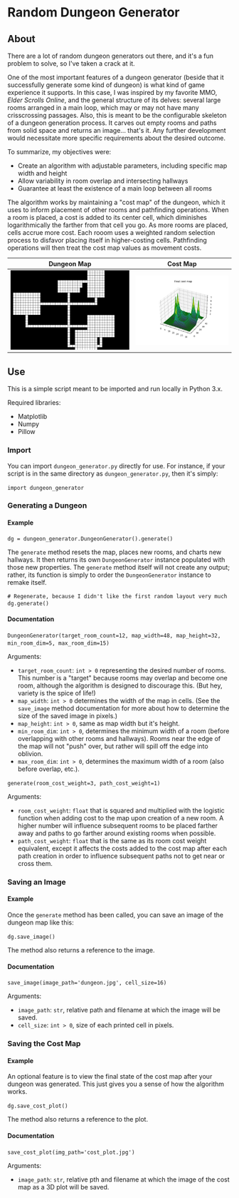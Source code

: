 # Random Dungeon Generator
## About
There are a lot of random dungeon generators out there, and it's a fun problem to solve, so I've taken a crack at it.

One of the most important features of a dungeon generator (beside that it successfully generate some kind of dungeon) is what kind of game experience it supports. In this case, I was inspired by my favorite MMO, _Elder Scrolls Online_, and the general structure of its delves: several large rooms arranged in a main loop, which may or may not have many crisscrossing passages. Also, this is meant to be the configurable skeleton of a dungeon generation process. It carves out empty rooms and paths from solid space and returns an image... that's it. Any further development would necessitate more specific requirements about the desired outcome.

To summarize, my objectives were:
- Create an algorithm with adjustable parameters, including specific map width and height
- Allow variability in room overlap and intersecting hallways
- Guarantee at least the existence of a main loop between all rooms

The algorithm works by maintaining a "cost map" of the dungeon, which it uses to inform placement of other rooms and pathfinding operations. When a room is placed, a cost is added to its center cell, which diminishes logarithmically the farther from that cell you go. As more rooms are placed, cells accrue more cost. Each rooom uses a weighted random selection process to disfavor placing itself in higher-costing cells. Pathfinding operations will then treat the cost map values as movement costs.

Dungeon Map|Cost Map
---|---
![](img/dungeon.jpg)    |![](img/cost_plot.jpg)

## Use
This is a simple script meant to be imported and run locally in Python 3.x.

Required libraries:
- Matplotlib
- Numpy
- Pillow

### Import
You can import `dungeon_generator.py` directly for use. For instance, if your script is in the same directory as `dungeon_generator.py`, then it's simply:

`import dungeon_generator`

### Generating a Dungeon
#### Example
```
dg = dungeon_generator.DungeonGenerator().generate()
```
The `generate` method resets the map, places new rooms, and charts new hallways. It then returns its own `DungeonGenerator` instance populated with those new properties. The `generate` method itself will not create any output; rather, its function is simply to order the `DungeonGenerator` instance to remake itself.

```
# Regenerate, because I didn't like the first random layout very much
dg.generate()
```

#### Documentation
`DungeonGenerator(target_room_count=12, map_width=48, map_height=32, min_room_dim=5, max_room_dim=15)`

Arguments:
- `target_room_count`: `int > 0` representing the desired number of rooms. This number is a "target" because rooms may overlap and become one room, although the algorithm is designed to discourage this. (But hey, variety is the spice of life!)
- `map_width`: `int > 0` determines the width of the map in cells. (See the `save_image` method documentation for more about how to determine the size of the saved image in pixels.)
- `map_height`: `int > 0`, same as map width but it's height.
- `min_room_dim`: `int > 0`, determines the minimum width of a room (before overlapping with other rooms and hallways). Rooms near the edge of the map will not "push" over, but rather will spill off the edge into oblivion.
- `max_room_dim`: `int > 0`, determines the maximum width of a room (also before overlap, etc.).

`generate(room_cost_weight=3, path_cost_weight=1)`

Arguments:
- `room_cost_weight`: `float` that is squared and multiplied with the logistic function when adding cost to the map upon creation of a new room. A higher number will influence subsequent rooms to be placed farther away and paths to go farther around existing rooms when possible.
- `path_cost_weight`: `float` that is the same as its room cost weight equivalent, except it affects the costs added to the cost map after each path creation in order to influence subsequent paths not to get near or cross them.

### Saving an Image
#### Example
Once the `generate` method has been called, you can save an image of the dungeon map like this:

`dg.save_image()`

The method also returns a reference to the image.

#### Documentation
`save_image(image_path='dungeon.jpg', cell_size=16)`

Arguments:
- `image_path`: `str`, relative path and filename at which the image will be saved.
- `cell_size`: `int > 0`, size of each printed cell in pixels.

### Saving the Cost Map
#### Example
An optional feature is to view the final state of the cost map after your dungeon was generated. This just gives you a sense of how the algorithm works.

`dg.save_cost_plot()`

The method also returns a reference to the plot.

#### Documentation
`save_cost_plot(img_path='cost_plot.jpg')`

Arguments:
- `image_path`: `str`, relative pth and filename at which the image of the cost map as a 3D plot will be saved.
